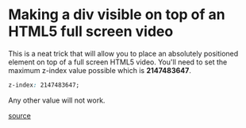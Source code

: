 # Making a div visible on top of an HTML5 full screen video

This is a neat trick that will allow you to place an absolutely positioned element on top of a full screen HTML5 video. You'll need to set the maximum z-index value possible which is **2147483647**.

```css
z-index: 2147483647;
```

Any other value will not work.

[source](http://stackoverflow.com/questions/15770080/how-do-i-make-a-div-visible-on-top-of-an-html5-fullscreen-video)
